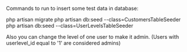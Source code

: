 Commands to run to insert some test data in database:
                                                            
php artisan migrate
php artisan db:seed --class=CustomersTableSeeder
php artisan db:seed --class=UserLevelsTableSeeder

Also you can change the level of one user to make it admin.
(Users with userlevel_id equal to '1' are considered admins)